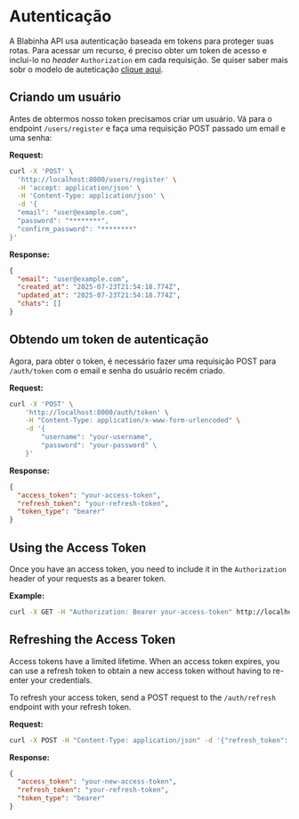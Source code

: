 # Autenticação

A Blabinha API usa autenticação baseada em tokens para proteger suas rotas. Para acessar um recurso, é preciso obter um token de acesso e inclui-lo no _header_ `Authorization` em cada requisição. Se quiser saber mais sobr o modelo de auteticação [clique aqui](https://fastapi.tiangolo.com/tutorial/security/first-steps/).

## Criando um usuário

Antes de obtermos nosso token precisamos criar um usuário. Vá para o endpoint `/users/register` e faça uma requisição POST passado um email e uma senha:

**Request:**
```bash
curl -X 'POST' \
  'http://localhost:8000/users/register' \
  -H 'accept: application/json' \
  -H 'Content-Type: application/json' \
  -d '{
  "email": "user@example.com",
  "password": "********",
  "confirm_password": "********"
}'
```

**Response:**
```json
{
  "email": "user@example.com",
  "created_at": "2025-07-23T21:54:18.774Z",
  "updated_at": "2025-07-23T21:54:18.774Z",
  "chats": []
}
```

## Obtendo um token de autenticação

Agora, para obter o token, é necessário fazer uma requisição POST para `/auth/token` com o email e senha do usuário recém criado.

**Request:**

```bash
curl -X 'POST' \
    'http://localhost:8000/auth/token' \
    -H "Content-Type: application/x-www-form-urlencoded" \
    -d '{
        "username": "your-username",
        "password": "your-password" \
    }'
```

**Response:**

```json
{
  "access_token": "your-access-token",
  "refresh_token": "your-refresh-token",
  "token_type": "bearer"
}
```

## Using the Access Token

Once you have an access token, you need to include it in the `Authorization` header of your requests as a bearer token.

**Example:**

```bash
curl -X GET -H "Authorization: Bearer your-access-token" http://localhost:8000/users/me
```

## Refreshing the Access Token

Access tokens have a limited lifetime. When an access token expires, you can use a refresh token to obtain a new access token without having to re-enter your credentials.

To refresh your access token, send a POST request to the `/auth/refresh` endpoint with your refresh token.

**Request:**

```bash
curl -X POST -H "Content-Type: application/json" -d '{"refresh_token": "your-refresh-token"}' http://localhost:8000/auth/refresh
```

**Response:**

```json
{
  "access_token": "your-new-access-token",
  "refresh_token": "your-refresh-token",
  "token_type": "bearer"
}
```
